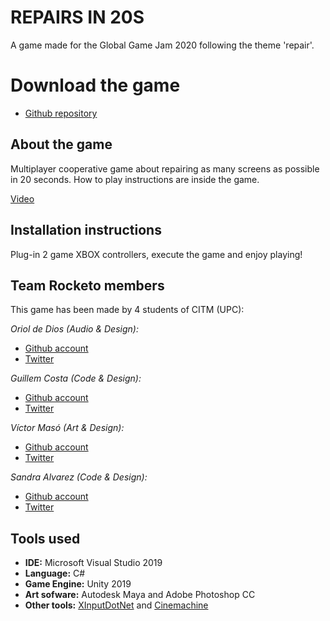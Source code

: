 # REPAIRS IN 20S

A game made for the Global Game Jam 2020 following the theme 'repair'.

# Download the game

* [Github repository](https://github.com/Sandruski/repairs-in-20s)  

## About the game

Multiplayer cooperative game about repairing as many screens as possible in 20 seconds. How to play instructions are inside the game. 

[Video](https://www.youtube.com/watch?v=SlcaZCp7WaI)

## Installation instructions

Plug-in 2 game XBOX controllers, execute the game and enjoy playing!

## Team Rocketo members

This game has been made by 4 students of CITM (UPC): 

_Oriol de Dios (Audio & Design):_

* [Github account](https://github.com/orioldedios)
* [Twitter](https://twitter.com/orioldedios)

_Guillem Costa (Code & Design):_

* [Github account](https://github.com/DatBeQuiet)
* [Twitter](https://twitter.com/DatBeQuiet)

_Víctor Masó (Art & Design):_

* [Github account](https://github.com/nintervik)
* [Twitter](https://twitter.com/nintervik)

_Sandra Alvarez (Code & Design):_

* [Github account](https://github.com/Sandruski)
* [Twitter](https://twitter.com/sandruskiag)

## Tools used

* **IDE:** Microsoft Visual Studio 2019
* **Language:** C#
* **Game Engine:** Unity 2019
* **Art sofware:** Autodesk Maya and Adobe Photoshop CC 
* **Other tools:** [XInputDotNet](https://github.com/speps/XInputDotNet) and [Cinemachine](https://assetstore.unity.com/packages/essentials/cinemachine-79898)
